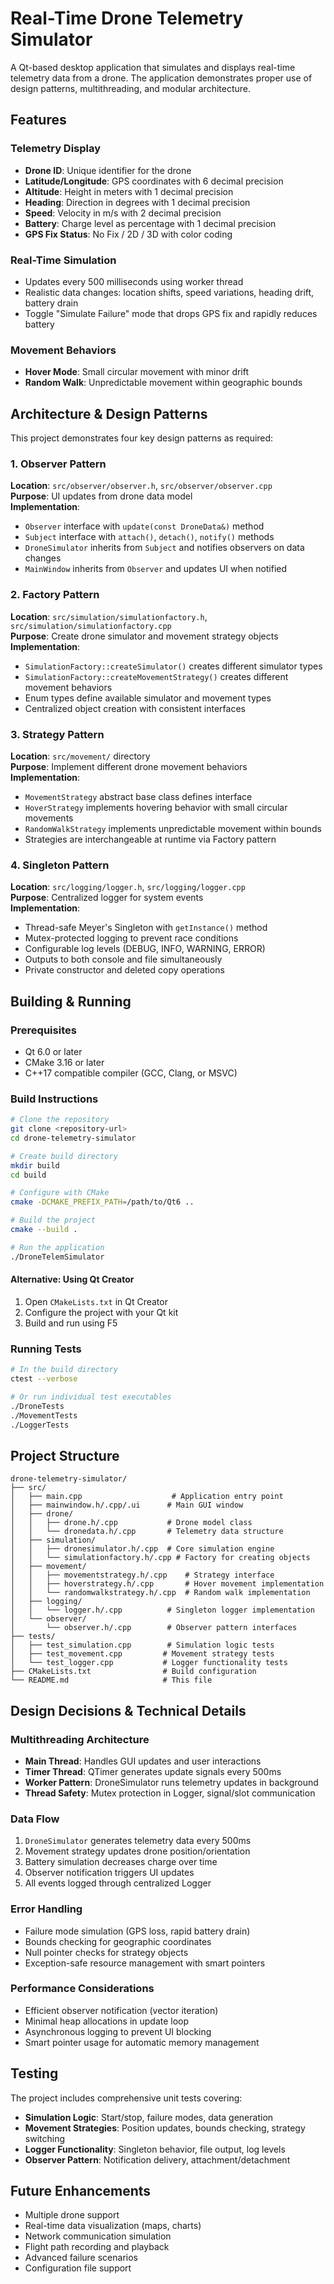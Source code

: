 # Real-Time Drone Telemetry Simulator

A Qt-based desktop application that simulates and displays real-time telemetry data from a drone. The application demonstrates proper use of design patterns, multithreading, and modular architecture.

## Features

### Telemetry Display
- **Drone ID**: Unique identifier for the drone
- **Latitude/Longitude**: GPS coordinates with 6 decimal precision
- **Altitude**: Height in meters with 1 decimal precision  
- **Heading**: Direction in degrees with 1 decimal precision
- **Speed**: Velocity in m/s with 2 decimal precision
- **Battery**: Charge level as percentage with 1 decimal precision
- **GPS Fix Status**: No Fix / 2D / 3D with color coding

### Real-Time Simulation
- Updates every 500 milliseconds using worker thread
- Realistic data changes: location shifts, speed variations, heading drift, battery drain
- Toggle "Simulate Failure" mode that drops GPS fix and rapidly reduces battery

### Movement Behaviors  
- **Hover Mode**: Small circular movement with minor drift
- **Random Walk**: Unpredictable movement within geographic bounds

## Architecture & Design Patterns

This project demonstrates four key design patterns as required:

### 1. Observer Pattern
**Location**: `src/observer/observer.h`, `src/observer/observer.cpp`  
**Purpose**: UI updates from drone data model  
**Implementation**: 
- `Observer` interface with `update(const DroneData&)` method
- `Subject` interface with `attach()`, `detach()`, `notify()` methods  
- `DroneSimulator` inherits from `Subject` and notifies observers on data changes
- `MainWindow` inherits from `Observer` and updates UI when notified

### 2. Factory Pattern  
**Location**: `src/simulation/simulationfactory.h`, `src/simulation/simulationfactory.cpp`  
**Purpose**: Create drone simulator and movement strategy objects  
**Implementation**:
- `SimulationFactory::createSimulator()` creates different simulator types
- `SimulationFactory::createMovementStrategy()` creates different movement behaviors
- Enum types define available simulator and movement types
- Centralized object creation with consistent interfaces

### 3. Strategy Pattern
**Location**: `src/movement/` directory  
**Purpose**: Implement different drone movement behaviors  
**Implementation**:
- `MovementStrategy` abstract base class defines interface
- `HoverStrategy` implements hovering behavior with small circular movements
- `RandomWalkStrategy` implements unpredictable movement within bounds
- Strategies are interchangeable at runtime via Factory pattern

### 4. Singleton Pattern  
**Location**: `src/logging/logger.h`, `src/logging/logger.cpp`  
**Purpose**: Centralized logger for system events  
**Implementation**:
- Thread-safe Meyer's Singleton with `getInstance()` method
- Mutex-protected logging to prevent race conditions
- Configurable log levels (DEBUG, INFO, WARNING, ERROR)
- Outputs to both console and file simultaneously
- Private constructor and deleted copy operations

## Building & Running

### Prerequisites
- Qt 6.0 or later
- CMake 3.16 or later  
- C++17 compatible compiler (GCC, Clang, or MSVC)

### Build Instructions

```bash
# Clone the repository
git clone <repository-url>
cd drone-telemetry-simulator

# Create build directory
mkdir build
cd build

# Configure with CMake  
cmake -DCMAKE_PREFIX_PATH=/path/to/Qt6 ..

# Build the project
cmake --build .

# Run the application
./DroneTelemSimulator
```

#### Alternative: Using Qt Creator
1. Open `CMakeLists.txt` in Qt Creator
2. Configure the project with your Qt kit
3. Build and run using F5

### Running Tests

```bash
# In the build directory
ctest --verbose

# Or run individual test executables
./DroneTests
./MovementTests  
./LoggerTests
```

## Project Structure

```
drone-telemetry-simulator/
├── src/
│   ├── main.cpp                    # Application entry point
│   ├── mainwindow.h/.cpp/.ui      # Main GUI window
│   ├── drone/
│   │   ├── drone.h/.cpp           # Drone model class  
│   │   └── dronedata.h/.cpp       # Telemetry data structure
│   ├── simulation/
│   │   ├── dronesimulator.h/.cpp  # Core simulation engine
│   │   └── simulationfactory.h/.cpp # Factory for creating objects
│   ├── movement/
│   │   ├── movementstrategy.h/.cpp    # Strategy interface
│   │   ├── hoverstrategy.h/.cpp       # Hover movement implementation
│   │   └── randomwalkstrategy.h/.cpp  # Random walk implementation  
│   ├── logging/
│   │   └── logger.h/.cpp          # Singleton logger implementation
│   └── observer/
│       └── observer.h/.cpp        # Observer pattern interfaces
├── tests/
│   ├── test_simulation.cpp        # Simulation logic tests
│   ├── test_movement.cpp         # Movement strategy tests  
│   └── test_logger.cpp           # Logger functionality tests
├── CMakeLists.txt                # Build configuration
└── README.md                     # This file
```

## Design Decisions & Technical Details

### Multithreading Architecture
- **Main Thread**: Handles GUI updates and user interactions
- **Timer Thread**: QTimer generates update signals every 500ms
- **Worker Pattern**: DroneSimulator runs telemetry updates in background
- **Thread Safety**: Mutex protection in Logger, signal/slot communication

### Data Flow
1. `DroneSimulator` generates telemetry data every 500ms
2. Movement strategy updates drone position/orientation  
3. Battery simulation decreases charge over time
4. Observer notification triggers UI updates
5. All events logged through centralized Logger

### Error Handling
- Failure mode simulation (GPS loss, rapid battery drain)
- Bounds checking for geographic coordinates
- Null pointer checks for strategy objects
- Exception-safe resource management with smart pointers

### Performance Considerations  
- Efficient observer notification (vector iteration)
- Minimal heap allocations in update loop
- Asynchronous logging to prevent UI blocking
- Smart pointer usage for automatic memory management

## Testing

The project includes comprehensive unit tests covering:

- **Simulation Logic**: Start/stop, failure modes, data generation
- **Movement Strategies**: Position updates, bounds checking, strategy switching  
- **Logger Functionality**: Singleton behavior, file output, log levels
- **Observer Pattern**: Notification delivery, attachment/detachment

## Future Enhancements

- Multiple drone support
- Real-time data visualization (maps, charts)
- Network communication simulation  
- Flight path recording and playback
- Advanced failure scenarios
- Configuration file support
